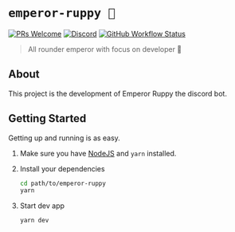 # `emperor-ruppy 🐥`

[![PRs Welcome](https://img.shields.io/badge/PRs-welcome-brightgreen.svg?style=flat-square)](http://makeapullrequest.com)
[![Discord](https://img.shields.io/discord/758271814153011201?label=Developers%20Indonesia&logo=discord&style=flat-square)](https://discord.gg/njSj2Nq "Chat and discuss at Developers Indonesia")
[![GitHub Workflow Status](https://img.shields.io/github/workflow/status/latipun7/emperor-ruppy/Test%20Build%20and%20Deploy%20%e2%9a%99%f0%9f%90%a5%f0%9f%9a%80?label=CI%2FCD&logo=github%20actions&style=flat-square)](https://github.com/latipun7/emperor-ruppy/actions "GitHub Actions")

> All rounder emperor with focus on developer 🐣

## About

This project is the development of Emperor Ruppy the discord bot.

## Getting Started

Getting up and running is as easy.

1. Make sure you have [NodeJS](https://nodejs.org/) and `yarn` installed.
2. Install your dependencies

   ```bash
   cd path/to/emperor-ruppy
   yarn
   ```

3. Start dev app

   ```bash
   yarn dev
   ```
